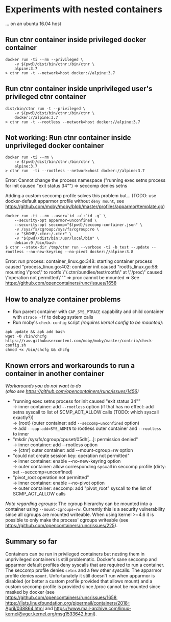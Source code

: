 # Experiments with nested containers

... on an ubuntu 16.04 host


## Run ctnr container inside privileged docker container
```
docker run -ti --rm --privileged \
	-v $(pwd)/dist/bin/ctnr:/bin/ctnr \
	alpine:3.7
> ctnr run -t --network=host docker://alpine:3.7
```


## Run ctnr container inside unprivileged user's privileged ctnr container
```
dist/bin/ctnr run -t --privileged \
	-v $(pwd)/dist/bin/ctnr:/bin/ctnr \
	docker://alpine:3.7
> ctnr run -t --rootless --network=host docker://alpine:3.7
```


## Not working: Run ctnr container inside unprivileged docker container
```
docker run -ti --rm \
	-v $(pwd)/dist/bin/ctnr:/bin/ctnr \
	alpine:3.7
> ctnr run  -ti --rootless --network=host docker://alpine:3.7
```
Error: Cannot change the process namespace ("running exec setns process for init caused \"exit status 34\"")
=> seccomp denies setns

Adding a custom seccomp profile solves this problem but...
(TODO: use docker-default apparmor profile without `deny mount`, see https://github.com/moby/moby/blob/master/profiles/apparmor/template.go)
```
docker run -ti --rm --user=`id -u`:`id -g` \
	--security-opt apparmor=unconfined \
	--security-opt seccomp="$(pwd)/seccomp-container.json" \
	-v /sys/fs/cgroup:/sys/fs/cgroup:ro \
	-v "$HOME/.ctnr:/.ctnr" \
	-v "$(pwd)/dist/bin:/usr/local/bin" \
	debian:9 /bin/bash
$ ctnr --state-dir /tmp/ctnr run --verbose -ti -b test --update --rootless --no-new-keyring --no-pivot docker://alpine:3.8
```
Error: run process: container_linux.go:348: starting container process caused "process_linux.go:402: container init caused \"rootfs_linux.go:58: mounting \\\"proc\\\" to rootfs \\\"/.ctnr/bundles/test/rootfs\\\" at \\\"/proc\\\" caused \\\"operation not permitted\\\"\""
=> proc cannot be mounted
=> See https://github.com/opencontainers/runc/issues/1658


## How to analyze container problems
- Run parent container with `CAP_SYS_PTRACE` capability and child container with
  `strace -ff` to debug system calls
- Run moby's `check-config` script _(requires kernel config to be mounted)_:  
```
apk update && apk add bash
wget -O /bin/chcfg https://raw.githubusercontent.com/moby/moby/master/contrib/check-config.sh
chmod +x /bin/chcfg && chcfg
```


## Known errors and workarounds to run a container in another container

_Workarounds you do not want to do_  
_(also see https://github.com/opencontainers/runc/issues/1456)_  

- "running exec setns process for init caused \"exit status 34\""  
  -> inner container: add `--rootless` option (if that has no effect: add setns syscall to list of SCMP_ACT_ALLOW calls (TODO: which syscall exactly?))  
  -> {root} (outer container: add `--seccomp=unconfined` option)  
  -> add `--cap-add=SYS_ADMIN` to rootless outer container and `--rootless` to inner
- "mkdir /sys/fs/cgroup/cpuset/05dh[...]: permission denied"  
  -> inner container: add --rootless option  
  -> {ctnr} outer container: add --mount-cgroup=rw option
- "could not create session key: operation not permitted"  
  -> inner container: enable --no-new-keyring option  
  -> outer container: allow corresponding syscall in seccomp profile (dirty: set --seccomp=unconfined)
- "pivot_root operation not permitted"  
  -> inner container: enable --no-pivot option  
  -> outer container: seccomp: add "pivot_root" syscall to the list of SCMP_ACT_ALLOW calls

*Note regarding cgroups*:
The cgroup hierarchy can be mounted into a container using `--mount-cgroups=rw`.
Currently this is a security vulnerability since all cgroups are mounted writeable.
When using kernel >=4.6 it is possible to only make the process' cgroups writeable
(see https://github.com/opencontainers/runc/issues/225).


## Summary so far
Containers can be run in privileged containers but nesting them in unprivileged containers is still problematic.
Docker's sane seccomp and apparmor default profiles deny syscalls that are required to run a container.
The seccomp profile denies `setns` and a few other syscalls. The apparmor profile denies `mount`.
Unfortunately it still doesn't run when apparmor is disabled (or better a custom profile provided that allows mount)
and a custom seccomp profile is provided since /proc cannot be mounted since masked by docker
(see https://github.com/opencontainers/runc/issues/1658,
https://lists.linuxfoundation.org/pipermail/containers/2018-April/038864.html
and https://www.mail-archive.com/linux-kernel@vger.kernel.org/msg1533642.html).